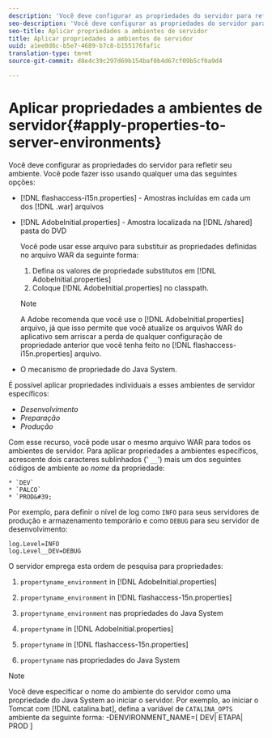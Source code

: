 ```yaml
---
description: 'Você deve configurar as propriedades do servidor para refletir seu ambiente. Você pode fazer isso usando qualquer uma das seguintes opções '
seo-description: 'Você deve configurar as propriedades do servidor para refletir seu ambiente. Você pode fazer isso usando qualquer uma das seguintes opções '
seo-title: Aplicar propriedades a ambientes de servidor
title: Aplicar propriedades a ambientes de servidor
uuid: a1ee0d6c-b5e7-4689-b7c8-b155176faf1c
translation-type: tm+mt
source-git-commit: d8e4c39c297d69b154baf0b4d67cf09b5cf0a9d4

---
```



# Aplicar propriedades a ambientes de servidor{#apply-properties-to-server-environments}

Você deve configurar as propriedades do servidor para refletir seu ambiente. Você pode fazer isso usando qualquer uma das seguintes opções:

* [!DNL flashaccess-i15n.properties] - Amostras incluídas em cada um dos [!DNL .war] arquivos

* [!DNL AdobeInitial.properties] - Amostra localizada na [!DNL /shared] pasta do DVD

   Você pode usar esse arquivo para substituir as propriedades definidas no arquivo WAR da seguinte forma:

   1. Defina os valores de propriedade substitutos em [!DNL AdobeInitial.properties]
   1. Coloque [!DNL AdobeInitial.properties] no classpath.
   >[!NOTE]
   >
   >A Adobe recomenda que você use o [!DNL AdobeInitial.properties] arquivo, já que isso permite que você atualize os arquivos WAR do aplicativo sem arriscar a perda de qualquer configuração de propriedade anterior que você tenha feito no [!DNL flashaccess-i15n.properties] arquivo.

* O mecanismo de propriedade do Java System.

É possível aplicar propriedades individuais a esses ambientes de servidor específicos:

* *Desenvolvimento*
* *Preparação*
* *Produção*

Com esse recurso, você pode usar o mesmo arquivo WAR para todos os ambientes de servidor. Para aplicar propriedades a ambientes específicos, acrescente dois caracteres sublinhados (&#39; `__`&#39;) mais um dos seguintes códigos de ambiente ao *nome* da propriedade:

    * `DEV`
    * `PALCO`
    * `PROD&#39;

<!--<a id="example_A7A58E3EE8DA4114B4F7A9EEB69D50CA"></a>-->

Por exemplo, para definir o nível de log como `INFO` para seus servidores de produção e armazenamento temporário e como `DEBUG` para seu servidor de desenvolvimento:

```
log.Level=INFO  
log.Level__DEV=DEBUG 
```

O servidor emprega esta ordem de pesquisa para propriedades:

1. `propertyname_environment` in [!DNL AdobeInitial.properties]

1. `propertyname_environment` in [!DNL flashaccess-15n.properties]

1. `propertyname_environment` nas propriedades do Java System
1. `propertyname` in [!DNL AdobeInitial.properties]

1. `propertyname` in [!DNL flashaccess-15n.properties]

1. `propertyname` nas propriedades do Java System

>[!NOTE]
>
>Você deve especificar o nome do ambiente do servidor como uma propriedade do Java System ao iniciar o servidor. Por exemplo, ao iniciar o Tomcat com [!DNL catalina.bat], defina a variável de `CATALINA_OPTS` ambiente da seguinte forma:
>-DENVIRONMENT_NAME=[ DEV| ETAPA| PROD ]
